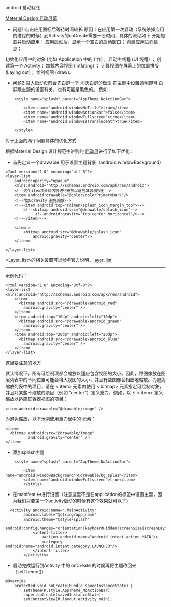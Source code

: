 android 启动优化

[Material Design 启动屏幕](https://material.io/guidelines/patterns/launch-screens.html#launch-screens-placeholder-ui)


* 问题1:点击应用图标后等待时间较长
原因：在应用第一次启动（系统杀掉应用的进程的时候）到Activity的onCreate需要一段时间，具体的流程如下
开始加载并启动应用；
应用启动后，显示一个空白的启动窗口；
创建应用进程信息；

初始化应用中的对象 (比如 Application 中的工作)；
启动主线程 (UI 线程) ；
创建第一个 Activity；
加载内容视图 (Inflating) ；
计算视图在屏幕上的位置排版 (Laying out)；
绘制视图 (draw)。

* 问题2:进入启动页前会先白屏一下
消灭白屏的做法 在主题中设置透明即可
白屏跟主题的设置有关，也有可能是黑色的。
例如：

```
    <style name="splash" parent="AppTheme.NoActionBar">

        <item name="android:windowNoTitle">true</item>
        <item name="android:windowActionBar">false</item>
        <item name="android:windowFullscreen">true</item>
        <item name="android:windowIsTranslucent">true</item>

    </style>
```



对于上面的两个问题具体的优化方式

根据Material Design 设计规范中讲到的 [启动屏](https://material.io/guidelines/patterns/launch-screens.html#)进行了如下优化：

*  首先定义一个drawable 用于设置主题背景（android:windowBackground）

```
<?xml version="1.0" encoding="utf-8"?>
<layer-list
    android:opacity="opaque"
    xmlns:android="http://schemas.android.com/apk/res/android">
    <!--这个item项会对内容进行缩放以适应其容器视图-->
    <item android:drawable="@color/colorPrimaryDark"/>
    <!--增加gravity 避免缩放-->
    <!--<item android:top="@dimen/splash_icon_margin_top">-->
        <!--<bitmap android:src="@drawable/splash_icon"-->
             <!--android:gravity="top|center_horizontal"/>-->
    <!--</item>-->

    <item >
        <bitmap android:src="@drawable/splash_icon"
            android:gravity="center"/>
    </item>

</layer-list>
```

<Layer_list>的相关设置可以参考官方说明，[layer_list](https://developer.android.google.cn/guide/topics/resources/drawable-resource.html?hl=zh-cn)

---

示例代码：

```
<?xml version="1.0" encoding="utf-8"?>
<layer-list xmlns:android="http://schemas.android.com/apk/res/android">
    <item>
      <bitmap android:src="@drawable/android_red"
        android:gravity="center" />
    </item>
    <item android:top="10dp" android:left="10dp">
      <bitmap android:src="@drawable/android_green"
        android:gravity="center" />
    </item>
    <item android:top="20dp" android:left="20dp">
      <bitmap android:src="@drawable/android_blue"
        android:gravity="center" />
    </item>
</layer-list>
```
这里要注意的地方

默认情况下，所有可绘制项都会缩放以适应包含视图的大小。因此，将图像放在图层列表中的不同位置可能会增大视图的大小，并且有些图像会相应地缩放。为避免缩放列表中的项目，请在 < item> 元素内使用 < bitmap> 元素指定可绘制对象，并且对某些不缩放的项目（例如 "center"）定义重力。例如，以下 < item> 定义缩放以适应其容器视图的项目：

```
<item android:drawable="@drawable/image" />
```

为避免缩放，以下示例使用重力居中的 <bitmap> 元素：

```
<item>
  <bitmap android:src="@drawable/image"
          android:gravity="center" />
</item>
```



* 添加splash主题

```
    <style name="splash" parent="AppTheme.NoActionBar">

        <item name="android:windowBackground">@drawable/bg_splash</item>
        <item name="android:windowFullscreen">true</item>
        </style>
```

* 在manifest 中进行设置（注意这里不是在application的标签中设置主题，因为我们只要第一个activity启动的时候有这个效果就可以了）

```
  <activity android:name=".MainActivity"
        android:label="@string/app_name"
        android:theme="@style/splash"
        android:configChanges="orientation|keyboardHidden|screenSize|screenLayout">
            <intent-filter>
                <action android:name="android.intent.action.MAIN"/>
                <category android:name="android.intent.category.LAUNCHER"/>
            </intent-filter>
        </activity>
```

* 启动完成运行到Activity 中的 onCreate 的时候再将主题改回来（setTheme()）

```
@Override
    protected void onCreate(Bundle savedInstanceState) {
        setTheme(R.style.AppTheme_NoActionBar);
        super.onCreate(savedInstanceState);
        setContentView(R.layout.activity_main);
```


